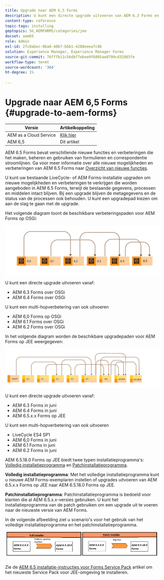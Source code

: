 ```yaml
---
title: Upgrade naar AEM 6,5 Forms
description: U kunt een directe upgrade uitvoeren van AEM 6.3 Forms en AEM 6.4 Forms naar AEM 6.5 Forms.
content-type: reference
topic-tags: installing
geptopics: SG_AEMFORMS/categories/jee
docset: aem65
role: Admin
exl-id: 2fc8abec-8ba6-40b7-bbb1-4288eeea7c86
solution: Experience Manager, Experience Manager Forms
source-git-commit: 76fffb11c56dbf7ebee9f6805ae0799cd32985fe
workflow-type: tm+mt
source-wordcount: '364'
ht-degree: 1%

---
```


# Upgrade naar AEM 6,5 Forms {#upgrade-to-aem-forms}

| Versie | Artikelkoppeling |
| -------- | ---------------------------- |
| AEM as a Cloud Service | [Klik hier](https://experienceleague.adobe.com/docs/experience-manager-cloud-service/content/forms/setup-configure-migrate/migrate-to-forms-as-a-cloud-service.html) |
| AEM 6,5 | Dit artikel |


AEM 6.5 Forms bevat verschillende nieuwe functies en verbeteringen die het maken, beheren en gebruiken van formulieren en correspondentie stroomlijnen. Ga voor meer informatie over alle nieuwe mogelijkheden en verbeteringen van AEM 6.5 Forms naar [Overzicht van nieuwe functies](../../forms/using/whats-new.md).

U kunt uw bestaande LiveCycle- of AEM Forms-installatie upgraden om nieuwe mogelijkheden en verbeteringen te verkrijgen die worden aangeboden in AEM 6.5 Forms, terwijl de bestaande gegevens, processen en middelen intact blijven. Bij een upgrade blijven de metagegevens en de status van de processen ook behouden. U kunt een upgradepad kiezen om aan de slag te gaan met de upgrade.

Het volgende diagram toont de beschikbare verbeteringspaden voor AEM Forms op OSGi:

![OSGi-upgradestroom](do-not-localize/osgi-upgrade-path.png)

U kunt een directe upgrade uitvoeren vanaf:

* AEM 6.3 Forms over OSGi
* AEM 6.4 Forms over OSGi

U kunt een multi-hopverbetering van ook uitvoeren

* AEM 6,0 Forms op OSGi
* AEM 6.1 Forms over OSGi
* AEM 6.2 Forms over OSGi

In het volgende diagram worden de beschikbare upgradepaden voor AEM Forms op JEE weergegeven:

![JEE upgrade 6.5](do-not-localize/jee-upgrade-6-5.png)


U kunt een directe upgrade uitvoeren vanaf:

* AEM 6.3 Forms in juni
* AEM 6.4 Forms in juni
* AEM 6.5.x.x Forms op JEE

U kunt een multi-hopverbetering van ook uitvoeren

* LiveCycle ES4 SP1
* AEM 6,0 Forms in juni
* AEM 6.1 Forms in juni
* AEM 6.2 Forms in juni

AEM 6.5.18.0 Forms op JEE biedt twee typen installatieprogramma&#39;s: [Volledig installatieprogramma](https://experienceleague.adobe.com/docs/experience-manager-release-information/aem-release-updates/forms-updates/aem-forms-releases.html) en [Patchinstallatieprogramma](https://experienceleague.adobe.com/docs/experience-manager-release-information/aem-release-updates/forms-updates/aem-forms-releases.html).

**Volledig installatieprogramma**: Met het volledige installatieprogramma kunt u nieuwe AEM Forms-exemplaren instellen of upgrades uitvoeren van AEM 6.5.x.x Forms op JEE naar AEM 6.5.18.0 Forms op JEE.

**Patchinstallatieprogramma**: Patchinstallatieprogramma is bedoeld voor klanten die al AEM 6.5.x.x-versies gebruiken. U kunt het installatieprogramma van de patch gebruiken om een upgrade uit te voeren naar de nieuwste versie van AEM Forms.

In de volgende afbeelding ziet u scenario&#39;s voor het gebruik van het volledige installatieprogramma en het patchinstallatieprogramma.

![Volledig installatieprogramma en patchinstallatieprogramma](/help/forms/using/assets/full-and-patch-installer.png)

Zie de [AEM 6.5 installatie-instructies voor Forms Service Pack](https://experienceleague.adobe.com/docs/experience-manager-65/release-notes/aem-forms-current-service-pack-installation-instructions.html) artikel om het nieuwste Service Pack voor JEE-omgeving te installeren.

<!--
[Work in Progress]

Migration involves moving only assets (PDF, XDP, images, adaptive forms, correspondence management assets) from one server to another - processes (LCA), settings, configurations, and a few other pieces of metadata are not migrated. Perform the following steps to migrate to AEM 6.3 Forms:

1. Set up a fresh environment of [AEM 6.3 Forms](https://adobe.com/go/learn_aemforms_documentation_63).
1. Move XDP or other compatible assets to the freshly set instance. For detailed instructions, see [Importing and exporting assets to AEM Forms](../../forms/using/import-export-forms-templates.md). [
   ](../../forms/using/import-export-forms-templates.md)
1. Build the required services, if any.

   For example, if you are using AEM Forms on JEE Document Services, changes are required in the code to use document services available in AEM Forms on OSGi.

1. Perform post-installation activities:

    * **Run Migration Utility**

      The migration utility makes the adaptive forms and correspondence management assets of earlier versions compatible with AEM 6.3 forms. You can download the utility from AEM Software Distribution. For step-by-step information to configure and use the migration utility, see [migration utility](../../forms/using/migration-utility.md) documentation.

    * **Reconfigure Adobe Sign**

      If you had Adobe Sign configured in the previous version of AEM Forms, then reconfigure Adobe Sign from AEM Cloud services. For more details, see [Integrate Adobe Sign with AEM Forms](../../forms/using/adobe-sign-integration-adaptive-forms.md).

      Moreover, AEM 6.3 Forms release has introduced many new Adobe Sign features. For step-by-step information to use Adobe Sign, see [Using Adobe Sign in an adaptive form](../../forms/using/working-with-adobe-sign.md).

    * **Reconfigure analytics and reports**

      In AEM 6.3 Forms, traffic variable for source and success event for impression are not available. So, when you upgrade to AEM 6.3 Forms, AEM Forms stops sending data to Adobe Analytics server and analytics reports for adaptive forms are not available. Moreover, AEM 6.3 Forms introduces traffic variable for the version of form analytics and success event for the amount of time spent on a field. So, reconfigure analytics and reports for your AEM Forms environment. For detailed steps, see [Configuring analytics and reports](../../forms/using/configure-analytics-forms-documents.md).

      Methods to calculate average fill time for forms and average read time for have changed. So, when you upgrade to AEM 6.3 forms, older data (data from previous AEM Forms release) for these metrics is available only in Adobe Analytics. It is not visible in AEM Forms analytics reports. For these metrics, AEM Forms analytics reports display data which is captured after performing the upgrade.
      
      -->


